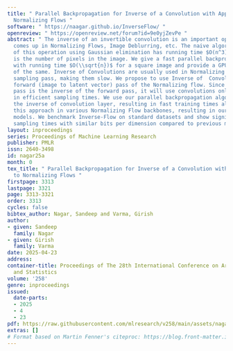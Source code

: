 ```yaml
---
title: " Parallel Backpropagation for Inverse of a Convolution with Application to
  Normalizing Flows "
software: " https://naagar.github.io/InverseFlow/ "
openreview: " https://openreview.net/forum?id=9e0yjZevPe "
abstract: " The inverse of an invertible convolution is an important operation that
  comes up in Normalizing Flows, Image Deblurring, etc. The naive algorithm for backpropagation
  of this operation using Gaussian elimination has running time $O(n^3)$ where $n$
  is the number of pixels in the image. We give a fast parallel backpropagation algorithm
  with running time $O(\\sqrt{n})$ for a square image and provide a GPU implementation
  of the same. Inverse of Convolutions are usually used in Normalizing Flows in the
  sampling pass, making them slow. We propose to use Inverse of  Convolutions in the
  forward (image to latent vector) pass of the Normalizing flow. Since the sampling
  pass is the inverse of the forward pass, it will use convolutions only, resulting
  in efficient sampling times. We use our parallel backpropagation algorithm for optimizing
  the inverse of convolution layer, resulting in fast training times also. We implement
  this approach in various Normalizing Flow backbones, resulting in our Inverse-Flow
  models. We benchmark Inverse-Flow on standard datasets and show significantly improved
  sampling times with similar bits per dimension compared to previous models. "
layout: inproceedings
series: Proceedings of Machine Learning Research
publisher: PMLR
issn: 2640-3498
id: nagar25a
month: 0
tex_title: " Parallel Backpropagation for Inverse of a Convolution with Application
  to Normalizing Flows "
firstpage: 3313
lastpage: 3321
page: 3313-3321
order: 3313
cycles: false
bibtex_author: Nagar, Sandeep and Varma, Girish
author:
- given: Sandeep
  family: Nagar
- given: Girish
  family: Varma
date: 2025-04-23
address:
container-title: Proceedings of The 28th International Conference on Artificial Intelligence
  and Statistics
volume: '258'
genre: inproceedings
issued:
  date-parts:
  - 2025
  - 4
  - 23
pdf: https://raw.githubusercontent.com/mlresearch/v258/main/assets/nagar25a/nagar25a.pdf
extras: []
# Format based on Martin Fenner's citeproc: https://blog.front-matter.io/posts/citeproc-yaml-for-bibliographies/
---
```

